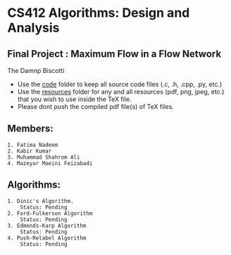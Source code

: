 # CS412 Algorithms: Design and Analysis

## Final Project : Maximum Flow in a Flow Network

The Damnp Biscotti
	
- Use the [code](/code) folder to keep all source code files (.c, .h, .cpp, .py, etc.)
- Use the [resources](/resources) folder for any and all resources (pdf, png, jpeg, etc.) that you wish to use inside the TeX file.
- Please dont push the compiled pdf file(s) of TeX files.

## Members: 
	1. Fatima Nadeem
  	2. Kabir Kumar
	3. Muhammad Shahrom Ali
	4. Mazeyar Moeini Feizabadi

## Algorithms:
	1. Dinic's Algorithm. 
		Status: Pending
	2. Ford-Fulkerson Algorithm
		Status: Pending
	3. Edmonds-Karp Algorithm
		Status: Pending
	4. Push-Relabel Algorithm
		Status: Pending
